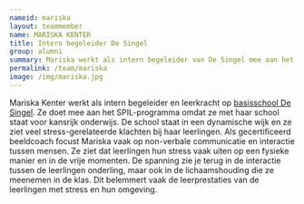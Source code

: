 ```yaml
---
nameid: mariska
layout: teammember
name: MARISKA KENTER
title: Intern begeleider De Singel
group: alumni
summary: Mariska werkt als intern begeleider van De Singel mee aan het SPIL-programma
permalink: /team/mariska
image: /img/mariska.jpg
---
```


Mariska Kenter werkt als intern begeleider en leerkracht op [basisschool De Singel](https://singelleiden.nl/). Ze doet mee aan het SPIL-programma omdat ze met haar school staat voor kansrijk onderwijs. De school staat in een dynamische wijk en ze ziet veel stress-gerelateerde klachten bij haar leerlingen. Als gecertificeerd beeldcoach focust Mariska vaak op non-verbale communicatie en interactie tussen mensen. Ze ziet dat leerlingen hun stress vaak uiten op een fysieke manier en in de vrije momenten. De spanning zie je terug in de interactie tussen de leerlingen onderling, maar ook in de lichaamshouding die ze meenemen in de klas. Dit belemmert vaak de leerprestaties van de leerlingen met stress en hun omgeving.
